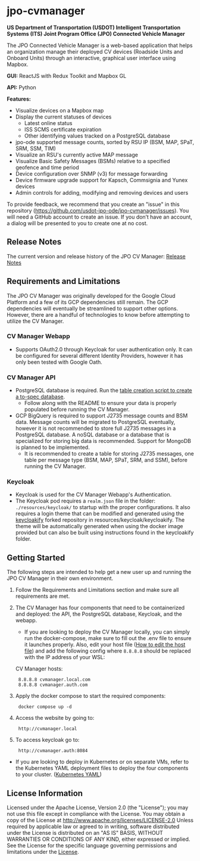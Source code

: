 # jpo-cvmanager

**US Department of Transportation (USDOT) Intelligent Transportation Systems (ITS) Joint Program Office (JPO) Connected Vehicle Manager**

The JPO Connected Vehicle Manager is a web-based application that helps an organization manage their deployed CV devices (Roadside Units and Onboard Units) through an interactive, graphical user interface using Mapbox.

<b>GUI:</b> ReactJS with Redux Toolkit and Mapbox GL

<b>API:</b> Python

<b>Features:</b>

- Visualize devices on a Mapbox map
- Display the current statuses of devices
  - Latest online status
  - ISS SCMS certificate expiration
  - Other identifying values tracked on a PostgreSQL database
- jpo-ode supported message counts, sorted by RSU IP (BSM, MAP, SPaT, SRM, SSM, TIM)
- Visualize an RSU's currently active MAP message
- Visualize Basic Safety Messages (BSMs) relative to a specified geofence and time period
- Device configuration over SNMP (v3) for message forwarding
- Device firmware upgrade support for Kapsch, Commsignia and Yunex devices
- Admin controls for adding, modifying and removing devices and users

To provide feedback, we recommend that you create an "issue" in this repository (<https://github.com/usdot-jpo-ode/jpo-cvmanager/issues>). You will need a GitHub account to create an issue. If you don’t have an account, a dialog will be presented to you to create one at no cost.

## Release Notes

The current version and release history of the JPO CV Manager: [Release Notes](docs/Release_notes.md)

## Requirements and Limitations

The JPO CV Manager was originally developed for the Google Cloud Platform and a few of its GCP dependencies still remain. The GCP dependencies will eventually be streamlined to support other options. However, there are a handful of technologies to know before attempting to utilize the CV Manager.

### CV Manager Webapp

- Supports OAuth2.0 through Keycloak for user authentication only. It can be configured for several different Identity Providers, however it has only been tested with Google Oath.

### CV Manager API

- PostgreSQL database is required. Run the [table creation script to create a to-spec database](resources/sql_scripts).
  - Follow along with the README to ensure your data is properly populated before running the CV Manager.
- GCP BigQuery is required to support J2735 message counts and BSM data. Message counts will be migrated to PostgreSQL eventually, however it is not recommended to store full J2735 messages in a PostgreSQL database. A noSQL database or a database that is specialized for storing big data is recommended. Support for MongoDB is planned to be implemented.
  - It is recommended to create a table for storing J2735 messages, one table per message type (BSM, MAP, SPaT, SRM, and SSM), before running the CV Manager.

### Keycloak

- Keycloak is used for the CV Manager Webapp's Authentication.
- The Keycloak pod requires a `realm.json` file in the folder: `./resources/keycloak/` to startup with the proper configurations. It also requires a login theme that can be modified and generated using the [keycloakify](https://github.com/keycloakify/keycloakify) forked repository in resources/keycloak/keycloakify. The theme will be automatically generated when using the docker image provided but can also be built using instructions found in the keycloakify folder.

## Getting Started

The following steps are intended to help get a new user up and running the JPO CV Manager in their own environment.

1.  Follow the Requirements and Limitations section and make sure all requirements are met.
2.  The CV Manager has four components that need to be containerized and deployed: the API, the PostgreSQL database, Keycloak, and the webapp.

    - If you are looking to deploy the CV Manager locally, you can simply run the docker-compose, make sure to fill out the .env file to ensure it launches properly. Also, edit your host file ([How to edit the host file](<[resources/kubernetes](https://docs.rackspace.com/support/how-to/modify-your-hosts-file/)>)) and add the following config where `8.8.8.8` should be replaced with the IP address of your WSL:

    CV Manager hosts:

         8.8.8.8 cvmanager.local.com
         8.8.8.8 cvmanager.auth.com

3.  Apply the docker compose to start the required components:

         docker compose up -d

4.  Access the website by going to:

         http://cvmanager.local

5.  To access keycloak go to:

         http://cvmanager.auth:8084

- If you are looking to deploy in Kubernetes or on separate VMs, refer to the Kubernetes YAML deployment files to deploy the four components to your cluster. ([Kubernetes YAML](resources/kubernetes))

## License Information

Licensed under the Apache License, Version 2.0 (the "License"); you may not use this
file except in compliance with the License.
You may obtain a copy of the License at <http://www.apache.org/licenses/LICENSE-2.0>
Unless required by applicable law or agreed to in writing, software distributed under
the License is distributed on an "AS IS" BASIS, WITHOUT WARRANTIES OR CONDITIONS OF ANY KIND, either expressed or implied. See the License for the specific language governing
permissions and limitations under the [License](http://www.apache.org/licenses/LICENSE-2.0).
